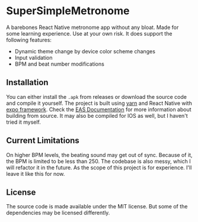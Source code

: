 # SuperSimpleMetronome
A barebones React Native metronome app without any bloat. Made for some learning experience. Use at your own risk. It does support the following features:
* Dynamic theme change by device color scheme changes
* Input validation
* BPM and beat number modifications

## Installation
You can either install the `.apk` from releases or download the source code and compile it yourself. The project is built using [yarn](https://yarnpkg.com/) and React Native with [expo framework](https://docs.expo.dev/). Check the [EAS Documentation](https://docs.expo.dev/build/setup/) for more information about building from source. It may also be compiled for IOS as well, but I haven't tried it myself. 

## Current Limitations
On higher BPM levels, the beating sound may get out of sync. Because of it, the BPM is limited to be less than 250. The codebase is also messy, which I will refactor it in the future. As the scope of this project is for experience. I'll leave it like this for now. 

## License
The source code is made available under the MIT license. But some of the dependencies may be licensed differently.
